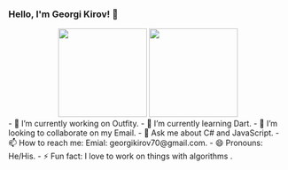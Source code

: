 ### Hello, I'm Georgi Kirov! 👋

<div align='center'>
<img height="160em" src ="https://github-readme-stats.vercel.app/api?username=GeorgiKirov04&&show_icons=true&title_color=41A317&icon_color=bb2acf&text_color=daf7dc&bg_color=191919">
<img height="160em" src="https://github-readme-stats-eight-theta.vercel.app/api/top-langs/?username=GeorgiKirov04&layout=compact&langs_count=8&hide=java,r&theme=react "/>
</div>
- 🔭 I’m currently working on Outfity.
- 🌱 I’m currently learning Dart.
- 👯 I’m looking to collaborate on my Email.
- 💬 Ask me about C# and JavaScript.
- 📫 How to reach me: Emial: georgikirov70@gmail.com.
- 😄 Pronouns: He/His.
- ⚡ Fun fact: I love to work on things with algorithms .
<!-- - 🤔 I’m looking for help with ... -->


